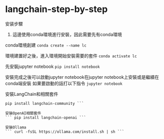 # langchain-step-by-step

安装步驟
1. 這邊使用conda環境進行安裝，因此需要先有conda環境

conda環境創建
 ``` conda create --name lc ``` 

環境建置好之後，進入環境開始安裝需要的套件
 ``` conda activate lc ``` 

先安裝jupyter notebook
 ``` pip install notebook ``` 

安裝完成之後可以啟動jupyter notebook在jupyter notebook上安裝或是繼續在conda端安裝
如果要啟動的話打以下指令
 ``` jupyter notebook ``` 

安裝LangChain和相關套件
 ``` pip install langchain
pip install langchain-community ``` 

安裝OpenAI相關套件
 ``` pip install langchain-openai ``` 

安裝Ollama
 ``` curl -fsSL https://ollama.com/install.sh | sh ``` 




